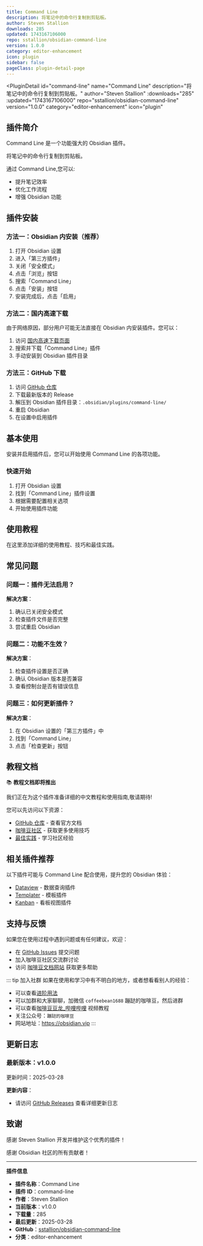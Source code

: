```yaml
---
title: Command Line
description: 将笔记中的命令行复制到剪贴板。
author: Steven Stallion
downloads: 285
updated: 1743167106000
repo: sstallion/obsidian-command-line
version: 1.0.0
category: editor-enhancement
icon: plugin
sidebar: false
pageClass: plugin-detail-page
---
```


<PluginDetail
  id="command-line"
  name="Command Line"
  description="将笔记中的命令行复制到剪贴板。"
  author="Steven Stallion"
  :downloads="285"
  :updated="1743167106000"
  repo="sstallion/obsidian-command-line"
  version="1.0.0"
  category="editor-enhancement"
  icon="plugin"
>

<!-- AUTO_GENERATED_START -->
## 插件简介

Command Line 是一个功能强大的 Obsidian 插件。

将笔记中的命令行复制到剪贴板。

通过 Command Line,您可以:

- 提升笔记效率
- 优化工作流程
- 增强 Obsidian 功能

<!-- AUTO_GENERATED_END -->

<!-- AUTO_GENERATED_START -->
## 插件安装

### 方法一：Obsidian 内安装（推荐）

1. 打开 Obsidian 设置
2. 进入「第三方插件」
3. 关闭「安全模式」
4. 点击「浏览」按钮
5. 搜索「Command Line」
6. 点击「安装」按钮
7. 安装完成后，点击「启用」

### 方法二：国内高速下载

由于网络原因，部分用户可能无法直接在 Obsidian 内安装插件。您可以：

1. 访问 [国内高速下载页面](/zh/documentation/obsidian-plugins-download.html)
2. 搜索并下载「Command Line」插件
3. 手动安装到 Obsidian 插件目录

### 方法三：GitHub 下载

1. 访问 [GitHub 仓库](https://github.com/sstallion/obsidian-command-line)
2. 下载最新版本的 Release
3. 解压到 Obsidian 插件目录：`.obsidian/plugins/command-line/`
4. 重启 Obsidian
5. 在设置中启用插件

## 基本使用

安装并启用插件后，您可以开始使用 Command Line 的各项功能。

### 快速开始

1. 打开 Obsidian 设置
2. 找到「Command Line」插件设置
3. 根据需要配置相关选项
4. 开始使用插件功能

<!-- AUTO_GENERATED_END -->

<!-- CUSTOM_CONTENT_START:tutorial -->
## 使用教程

在这里添加详细的使用教程、技巧和最佳实践。

<!-- CUSTOM_CONTENT_END:tutorial -->

<!-- SHARED_CONTENT_START -->
## 常见问题

### 问题一：插件无法启用？

**解决方案**：
1. 确认已关闭安全模式
2. 检查插件文件是否完整
3. 尝试重启 Obsidian

### 问题二：功能不生效？

**解决方案**：
1. 检查插件设置是否正确
2. 确认 Obsidian 版本是否兼容
3. 查看控制台是否有错误信息

### 问题三：如何更新插件？

**解决方案**：
1. 在 Obsidian 设置的「第三方插件」中
2. 找到「Command Line」
3. 点击「检查更新」按钮

## 教程文档

📚 **教程文档即将推出**

我们正在为这个插件准备详细的中文教程和使用指南,敬请期待!

您可以先访问以下资源：
- [GitHub 仓库](https://github.com/sstallion/obsidian-command-line) - 查看官方文档
- [咖啡豆社区](/zh/bases/) - 获取更多使用技巧
- [最佳实践](/zh/best-practices/) - 学习社区经验

## 相关插件推荐

以下插件可能与 Command Line 配合使用，提升您的 Obsidian 体验：

- [Dataview](/zh/plugins/dataview.html) - 数据查询插件
- [Templater](/zh/plugins/templater-obsidian.html) - 模板插件
- [Kanban](/zh/plugins/obsidian-kanban.html) - 看板视图插件

## 支持与反馈

如果您在使用过程中遇到问题或有任何建议，欢迎：

- 在 [GitHub Issues](https://github.com/sstallion/obsidian-command-line/issues) 提交问题
- 加入咖啡豆社区交流群讨论
- 访问 [咖啡豆文档网站](https://obsidian.vip) 获取更多帮助

::: tip 加入社群
如果在使用和学习中有不明白的地方，或者想看看别人的经验：
- 可以查看[进阶用法](/zh/advanced)
- 可以加群和大家聊聊，加微信 `coffeebean1688` 蹦跶的咖啡豆，然后进群
- 可以查看[咖啡豆豆龙_哔哩哔哩](https://space.bilibili.com/618777356) 视频教程
- 关注公众号：`蹦跶的咖啡豆`
- 网站地址：https://obsidian.vip
:::
<!-- SHARED_CONTENT_END -->

<!-- AUTO_GENERATED_START -->
## 更新日志

### 最新版本：v1.0.0

更新时间：2025-03-28

**更新内容**：
- 请访问 [GitHub Releases](https://github.com/sstallion/obsidian-command-line/releases) 查看详细更新日志

## 致谢

感谢 Steven Stallion 开发并维护这个优秀的插件！

感谢 Obsidian 社区的所有贡献者！

---

**插件信息**
- **插件名称**：Command Line
- **插件 ID**：command-line
- **作者**：Steven Stallion
- **当前版本**：v1.0.0
- **下载量**：285
- **最后更新**：2025-03-28
- **GitHub**：[sstallion/obsidian-command-line](https://github.com/sstallion/obsidian-command-line)
- **分类**：editor-enhancement
<!-- AUTO_GENERATED_END -->

</PluginDetail>

